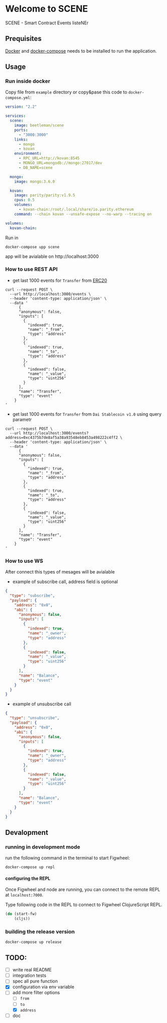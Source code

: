 # Welcome to SCENE

SCENE - Smart Contract Events listeNEr

## Prequisites

[Docker](https://docs.docker.com/engine/installation/) and [docker-compose](https://docs.docker.com/compose/install/) needs to be installed to run the application.

## Usage

### Run inside docker

Copy file from `example` directory or copy&pase this code to `docker-compose.yml`:

```yaml
version: "2.2"

services:
  scene:
    image: beetleman/scene
    ports:
      - "3000:3000"
    links:
      - mongo
      - kovan
    environment:
      - RPC_URL=http://kovan:8545
      - MONGO_URL=mongodb://mongo:27017/dev
      - DB_NAME=scene

  mongo:
    image: mongo:3.6.0

  kovan:
    image: parity/parity:v1.9.5
    cpus: 0.5
    volumes:
      - kovan-chain:/root/.local/share/io.parity.ethereum
    command: --chain kovan --unsafe-expose --no-warp --tracing on

volumes:
  kovan-chain:
```

Run in

``` shell
docker-compose upp scene
```
app will be avialable on http://localhost:3000

### How to use REST API

- get last 1000 events for `Transfer` from [ERC20](https://theethereum.wiki/w/index.php/ERC20_Token_Standard)

``` shell
curl --request POST \
  --url http://localhost:3000/events \
  --header 'content-type: application/json' \
  --data '
      {
      "anonymous": false,
      "inputs": [
        {
          "indexed": true,
          "name": "_from",
          "type": "address"
        },
        {
          "indexed": true,
          "name": "_to",
          "type": "address"
        },
        {
          "indexed": false,
          "name": "_value",
          "type": "uint256"
        }
      ],
      "name": "Transfer",
      "type": "event"
    }
'
```

- get last 1000 events for `Transfer` from `Dai Stablecoin v1.0` using query parametr

``` shell
curl --request POST \
  --url http://localhost:3000/events?address=0xc4375b7de8af5a38a93548eb8453a498222c4ff2 \
  --header 'content-type: application/json' \
  --data '
      {
      "anonymous": false,
      "inputs": [
        {
          "indexed": true,
          "name": "_from",
          "type": "address"
        },
        {
          "indexed": true,
          "name": "_to",
          "type": "address"
        },
        {
          "indexed": false,
          "name": "_value",
          "type": "uint256"
        }
      ],
      "name": "Transfer",
      "type": "event"
    }
'
```

### How to use WS

After connect this types of mesages will be avialable

- example of subscribe call, address field is optional

```json
{
  "type": "subscribe",
  "payload": {
    "address": "0x0",
    "abi": {
      "anonymous": false,
      "inputs": [
        {
          "indexed": true,
          "name": "_owner",
          "type": "address"
        },
        {
          "indexed": false,
          "name": "_value",
          "type": "uint256"
        }
      ],
      "name": "Balance",
      "type": "event"
    }
  }
}
```

- example of unsubscribe call

```json
{
  "type": "unsubscribe",
  "payload": {
    "address": "0x0",
    "abi": {
      "anonymous": false,
      "inputs": [
        {
          "indexed": true,
          "name": "_owner",
          "type": "address"
        },
        {
          "indexed": false,
          "name": "_value",
          "type": "uint256"
        }
      ],
      "name": "Balance",
      "type": "event"
    }
  }
}
```

## Devalopment

### running in development mode

run the following command in the terminal to start Figwheel:

```shell
docker-compose up repl
```

#### configuring the REPL

Once Figwheel and node are running, you can connect to the remote REPL at `localhost:7000`.

Type following code in the REPL to connect to Figwheel ClojureScript REPL.

```clojure
(do (start-fw)
    (cljs))
```

### building the release version

```
docker-compose up release
```

## TODO:

* [ ] write real README
* [ ] integration tests
* [ ] spec all pure function
* [x] configuration via env variable
* [ ] add more filter options
    * [ ] `from`
    * [ ] `to`
    * [x] `address`
* [ ] doc
